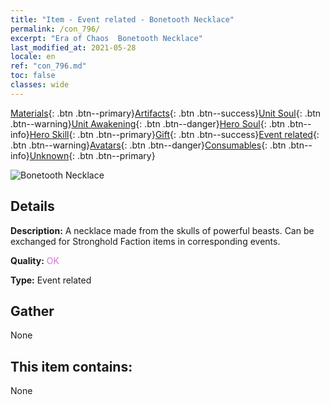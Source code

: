 ```yaml
---
title: "Item - Event related - Bonetooth Necklace"
permalink: /con_796/
excerpt: "Era of Chaos  Bonetooth Necklace"
last_modified_at: 2021-05-28
locale: en
ref: "con_796.md"
toc: false
classes: wide
---
```

 [Materials](/Items/){: .btn .btn--primary}[Artifacts](/Items/Artifacts/){: .btn .btn--success}[Unit Soul](/Items/UnitSoul/){: .btn .btn--warning}[Unit Awakening](/Items/UnitAwakening/){: .btn .btn--danger}[Hero Soul](/Items/HeroSoul/){: .btn .btn--info}[Hero Skill](/Items/HeroSkill/){: .btn .btn--primary}[Gift](/Items/Gift/){: .btn .btn--success}[Event related](/Items/Events/){: .btn .btn--warning}[Avatars](/Items/Avatars/){: .btn .btn--danger}[Consumables](/Items/Consumables/){: .btn .btn--info}[Unknown](/Items/Unknown/){: .btn .btn--primary}

 ![Bonetooth Necklace](/images/t/i_3054.png)

## Details
 **Description:** A necklace made from the skulls of powerful beasts. Can be exchanged for Stronghold Faction items in corresponding events.

 **Quality:** <span style="color: #DA70D6">OK</span>

 **Type:** Event related

## Gather

  None

## This item contains:

  None

